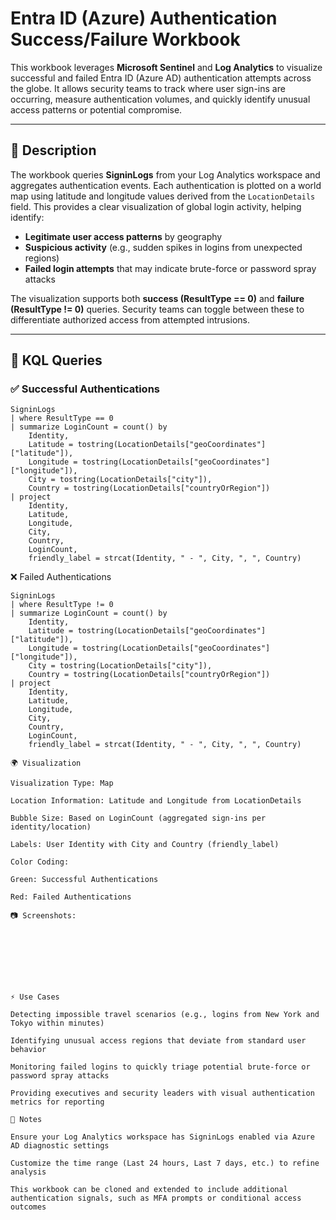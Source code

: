 # Entra ID (Azure) Authentication Success/Failure Workbook

This workbook leverages **Microsoft Sentinel** and **Log Analytics** to visualize successful and failed Entra ID (Azure AD) authentication attempts across the globe. It allows security teams to track where user sign-ins are occurring, measure authentication volumes, and quickly identify unusual access patterns or potential compromise.

---

## 📖 Description

The workbook queries **SigninLogs** from your Log Analytics workspace and aggregates authentication events. Each authentication is plotted on a world map using latitude and longitude values derived from the `LocationDetails` field. This provides a clear visualization of global login activity, helping identify:

- **Legitimate user access patterns** by geography  
- **Suspicious activity** (e.g., sudden spikes in logins from unexpected regions)  
- **Failed login attempts** that may indicate brute-force or password spray attacks  

The visualization supports both **success (ResultType == 0)** and **failure (ResultType != 0)** queries. Security teams can toggle between these to differentiate authorized access from attempted intrusions.

---

## 🔎 KQL Queries

### ✅ Successful Authentications
```kql
SigninLogs
| where ResultType == 0
| summarize LoginCount = count() by 
    Identity, 
    Latitude = tostring(LocationDetails["geoCoordinates"]["latitude"]), 
    Longitude = tostring(LocationDetails["geoCoordinates"]["longitude"]), 
    City = tostring(LocationDetails["city"]), 
    Country = tostring(LocationDetails["countryOrRegion"])
| project 
    Identity, 
    Latitude, 
    Longitude, 
    City, 
    Country, 
    LoginCount, 
    friendly_label = strcat(Identity, " - ", City, ", ", Country)
```

❌ Failed Authentications

```
SigninLogs
| where ResultType != 0
| summarize LoginCount = count() by 
    Identity, 
    Latitude = tostring(LocationDetails["geoCoordinates"]["latitude"]), 
    Longitude = tostring(LocationDetails["geoCoordinates"]["longitude"]), 
    City = tostring(LocationDetails["city"]), 
    Country = tostring(LocationDetails["countryOrRegion"])
| project 
    Identity, 
    Latitude, 
    Longitude, 
    City, 
    Country, 
    LoginCount, 
    friendly_label = strcat(Identity, " - ", City, ", ", Country)

🌍 Visualization

Visualization Type: Map

Location Information: Latitude and Longitude from LocationDetails

Bubble Size: Based on LoginCount (aggregated sign-ins per identity/location)

Labels: User Identity with City and Country (friendly_label)

Color Coding:

Green: Successful Authentications

Red: Failed Authentications

📷 Screenshots:








⚡ Use Cases

Detecting impossible travel scenarios (e.g., logins from New York and Tokyo within minutes)

Identifying unusual access regions that deviate from standard user behavior

Monitoring failed logins to quickly triage potential brute-force or password spray attacks

Providing executives and security leaders with visual authentication metrics for reporting

📌 Notes

Ensure your Log Analytics workspace has SigninLogs enabled via Azure AD diagnostic settings

Customize the time range (Last 24 hours, Last 7 days, etc.) to refine analysis

This workbook can be cloned and extended to include additional authentication signals, such as MFA prompts or conditional access outcomes
